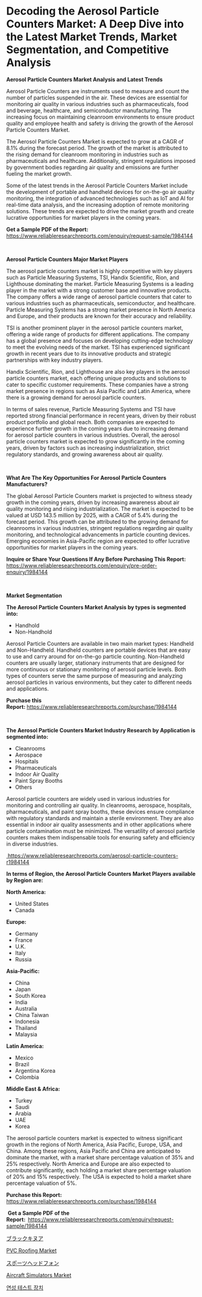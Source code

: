 <p><h1>Decoding the Aerosol Particle Counters Market: A Deep Dive into the Latest Market Trends, Market Segmentation, and Competitive Analysis</h1></p><p><strong>Aerosol Particle Counters Market Analysis and Latest Trends</strong></p>
<p><p>Aerosol Particle Counters are instruments used to measure and count the number of particles suspended in the air. These devices are essential for monitoring air quality in various industries such as pharmaceuticals, food and beverage, healthcare, and semiconductor manufacturing. The increasing focus on maintaining cleanroom environments to ensure product quality and employee health and safety is driving the growth of the Aerosol Particle Counters Market.</p><p>The Aerosol Particle Counters Market is expected to grow at a CAGR of 8.1% during the forecast period. The growth of the market is attributed to the rising demand for cleanroom monitoring in industries such as pharmaceuticals and healthcare. Additionally, stringent regulations imposed by government bodies regarding air quality and emissions are further fueling the market growth.</p><p>Some of the latest trends in the Aerosol Particle Counters Market include the development of portable and handheld devices for on-the-go air quality monitoring, the integration of advanced technologies such as IoT and AI for real-time data analysis, and the increasing adoption of remote monitoring solutions. These trends are expected to drive the market growth and create lucrative opportunities for market players in the coming years.</p></p>
<p><strong>Get a Sample PDF of the Report:&nbsp;</strong> <a href="https://www.reliableresearchreports.com/enquiry/request-sample/1984144">https://www.reliableresearchreports.com/enquiry/request-sample/1984144</a></p>
<p>&nbsp;</p>
<p><strong>Aerosol Particle Counters Major Market Players</strong></p>
<p><p>The aerosol particle counters market is highly competitive with key players such as Particle Measuring Systems, TSI, Handix Scientific, Rion, and Lighthouse dominating the market. Particle Measuring Systems is a leading player in the market with a strong customer base and innovative products. The company offers a wide range of aerosol particle counters that cater to various industries such as pharmaceuticals, semiconductor, and healthcare. Particle Measuring Systems has a strong market presence in North America and Europe, and their products are known for their accuracy and reliability.</p><p>TSI is another prominent player in the aerosol particle counters market, offering a wide range of products for different applications. The company has a global presence and focuses on developing cutting-edge technology to meet the evolving needs of the market. TSI has experienced significant growth in recent years due to its innovative products and strategic partnerships with key industry players.</p><p>Handix Scientific, Rion, and Lighthouse are also key players in the aerosol particle counters market, each offering unique products and solutions to cater to specific customer requirements. These companies have a strong market presence in regions such as Asia Pacific and Latin America, where there is a growing demand for aerosol particle counters.</p><p>In terms of sales revenue, Particle Measuring Systems and TSI have reported strong financial performance in recent years, driven by their robust product portfolio and global reach. Both companies are expected to experience further growth in the coming years due to increasing demand for aerosol particle counters in various industries. Overall, the aerosol particle counters market is expected to grow significantly in the coming years, driven by factors such as increasing industrialization, strict regulatory standards, and growing awareness about air quality.</p></p>
<p>&nbsp;</p>
<p><strong>What Are The Key Opportunities For Aerosol Particle Counters Manufacturers?</strong></p>
<p><p>The global Aerosol Particle Counters market is projected to witness steady growth in the coming years, driven by increasing awareness about air quality monitoring and rising industrialization. The market is expected to be valued at USD 143.5 million by 2025, with a CAGR of 5.4% during the forecast period. This growth can be attributed to the growing demand for cleanrooms in various industries, stringent regulations regarding air quality monitoring, and technological advancements in particle counting devices. Emerging economies in Asia-Pacific region are expected to offer lucrative opportunities for market players in the coming years.</p></p>
<p><strong>Inquire or Share Your Questions If Any Before Purchasing This Report:</strong> <a href="https://www.reliableresearchreports.com/enquiry/pre-order-enquiry/1984144">https://www.reliableresearchreports.com/enquiry/pre-order-enquiry/1984144</a></p>
<p>&nbsp;</p>
<p><strong>Market Segmentation</strong></p>
<p><strong>The Aerosol Particle Counters Market Analysis by types is segmented into:</strong></p>
<p><ul><li>Handhold</li><li>Non-Handhold</li></ul></p>
<p><p>Aerosol Particle Counters are available in two main market types: Handheld and Non-Handheld. Handheld counters are portable devices that are easy to use and carry around for on-the-go particle counting. Non-Handheld counters are usually larger, stationary instruments that are designed for more continuous or stationary monitoring of aerosol particle levels. Both types of counters serve the same purpose of measuring and analyzing aerosol particles in various environments, but they cater to different needs and applications.</p></p>
<p><strong>Purchase this Report:&nbsp;</strong><a href="https://www.reliableresearchreports.com/purchase/1984144">https://www.reliableresearchreports.com/purchase/1984144</a></p>
<p>&nbsp;</p>
<p><strong>The Aerosol Particle Counters Market Industry Research by Application is segmented into:</strong></p>
<p><ul><li>Cleanrooms</li><li>Aerospace</li><li>Hospitals</li><li>Pharmaceuticals</li><li>Indoor Air Quality</li><li>Paint Spray Booths</li><li>Others</li></ul></p>
<p><p>Aerosol particle counters are widely used in various industries for monitoring and controlling air quality. In cleanrooms, aerospace, hospitals, pharmaceuticals, and paint spray booths, these devices ensure compliance with regulatory standards and maintain a sterile environment. They are also essential in indoor air quality assessments and in other applications where particle contamination must be minimized. The versatility of aerosol particle counters makes them indispensable tools for ensuring safety and efficiency in diverse industries.</p></p>
<p><a href="https://www.reliableresearchreports.com/aerosol-particle-counters-r1984144">&nbsp;https://www.reliableresearchreports.com/aerosol-particle-counters-r1984144</a></p>
<p><strong>In terms of Region, the Aerosol Particle Counters Market Players available by Region are:</strong></p>
<p>
    <p> <strong> North America: </strong>
        <ul>
            <li>United States</li>
            <li>Canada</li>
        </ul>
        </p> 
    <p> <strong> Europe: </strong>
        <ul>
            <li>Germany</li>
            <li>France</li>
            <li>U.K.</li>
            <li>Italy</li>
            <li>Russia</li>
        </ul>
        </p> 
    <p> <strong> Asia-Pacific: </strong>
        <ul>
            <li>China</li>
            <li>Japan</li>
            <li>South Korea</li>
            <li>India</li>
            <li>Australia</li>
            <li>China Taiwan</li>
            <li>Indonesia</li>
            <li>Thailand</li>
            <li>Malaysia</li>
        </ul>
        </p> 
    <p> <strong> Latin America: </strong>
        <ul>
            <li>Mexico</li>
            <li>Brazil</li>
            <li>Argentina Korea</li>
            <li>Colombia</li>
        </ul>
        </p> 
    <p> <strong> Middle East & Africa: </strong>
        <ul>
            <li>Turkey</li>
            <li>Saudi</li>
            <li>Arabia</li>
            <li>UAE</li>
            <li>Korea</li>
        </ul>
    </p>
    </p>
<p><p>The aerosol particle counters market is expected to witness significant growth in the regions of North America, Asia Pacific, Europe, USA, and China. Among these regions, Asia Pacific and China are anticipated to dominate the market, with a market share percentage valuation of 35% and 25% respectively. North America and Europe are also expected to contribute significantly, each holding a market share percentage valuation of 20% and 15% respectively. The USA is expected to hold a market share percentage valuation of 5%.</p></p>
<p><strong>Purchase this Report: </strong><a href="https://www.reliableresearchreports.com/purchase/1984144">https://www.reliableresearchreports.com/purchase/1984144</a></p>
<p>&nbsp;<strong>Get a Sample PDF of the Report:&nbsp;&nbsp;</strong><a href="https://www.reliableresearchreports.com/enquiry/request-sample/1984144">https://www.reliableresearchreports.com/enquiry/request-sample/1984144</a></p>
<p><strong></strong></p>
<p><p><a href="https://github.com/mathieurico66/Market-Research-Report-List-1/blob/main/839410727625.md">ブラックキヌア</a></p><p><a href="https://issuu.com/reportprime-2/docs/pvc-roofing-market-size-2030.pptx">PVC Roofing Market</a></p><p><a href="https://github.com/ycmtqqhvk3273/Market-Research-Report-List-1/blob/main/955961727624.md">スポーツヘッドフォン</a></p><p><a href="https://github.com/irfadac/Market-Research-Report-List-2/blob/main/aircraft-simulators-market.md">Aircraft Simulators Market</a></p><p><a href="https://github.com/ZacharyScthmitt4465/Market-Research-Report-List-1/blob/main/297977625232.md">연성 테스트 장치</a></p></p>